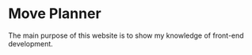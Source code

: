 Move Planner  
=============
The main purpose of this website is to show my knowledge of front-end development. 
